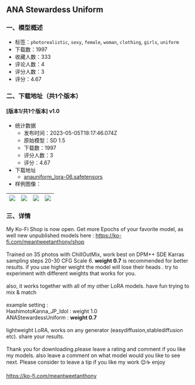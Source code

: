 ## ANA Stewardess Uniform
### 一、模型概述

- 标签：`photorealistic`, `sexy`, `female`, `woman`, `clothing`, `girls`, `uniform`
- 下载数：1997
- 收藏人数：333
- 评论人数：4
- 评分人数：3
- 评分：4.67

### 二、下载地址（共1个版本）

#### [版本1/共1个版本] v1.0

- 统计数据
  - 发布时间：2023-05-05T18:17:46.074Z
  - 原始模型：SD 1.5
  - 下载数：1997
  - 评分人数：3
  - 评分：4.67
- 下载地址
  - [anauniform_lora-06.safetensors](https://civitai.com/api/download/models/63292)
- 样例图像：

| <img src="https://image.civitai.com/xG1nkqKTMzGDvpLrqFT7WA/954eac5e-03e2-4ada-890d-fe95d7fcae95/width=450/719039.jpeg" /> | <img src="https://image.civitai.com/xG1nkqKTMzGDvpLrqFT7WA/a482a555-891e-4a65-b8e5-41aa34edebbd/width=450/697965.jpeg" /> | <img src="https://image.civitai.com/xG1nkqKTMzGDvpLrqFT7WA/41447f3d-832e-48ca-8bfe-320b0cfcc187/width=450/697988.jpeg" /> | <img src="https://image.civitai.com/xG1nkqKTMzGDvpLrqFT7WA/2c406f77-e137-46a0-bee2-02cc6ae15567/width=450/697967.jpeg" /> |
| ---- | ---- | ---- | ---- |


### 三、详情
<p>My Ko-Fi Shop is now open. Get more Epochs of your favorite model, as well new unpublished models here : <a target="_blank" rel="ugc" href="https://ko-fi.com/meantweetanthony/shop">https://ko-fi.com/meantweetanthony/shop</a><br /><br />Trained on 35 photos with ChillOutMix, work best on DPM++ SDE Karras sampling steps 20-30 CFG Scale 6. <strong>weight 0.7</strong> is recommended for better results. if you use higher weight the model will lose their heads . try to experiment with different weights that works for you.<br /><br />also, it works together with all of my other LoRA models. have fun trying to mix &amp; match<br /><br />example setting :<br />HashimotoKanna_JP_Idol : weight 1.0<br />ANAStewardessUniform : <strong>weight 0.7</strong><br /><br />lightweight LoRA, works on any generator (easydiffusion,stablediffusion etc). share your results.<br /><br />Thank you for downloading.please leave a rating and comment if you like my models. also leave a comment on what model would you like to see next. Please consider to leave a tip if you like my work 😌☕️ enjoy</p><p><a target="_blank" rel="ugc" href="https://ko-fi.com/meantweetanthony">https://ko-fi.com/meantweetanthony</a></p>